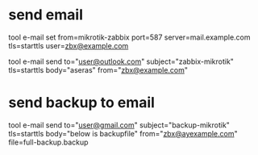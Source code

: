 
# send email

tool e-mail set from=mikrotik-zabbix port=587 server=mail.example.com tls=starttls user=zbx@example.com

tool e-mail send to="user@outlook.com" subject="zabbix-mikrotik" tls=starttls body="aseras" from="zbx@example.com" 



# send backup to email

tool e-mail send to="user@gmail.com" subject="backup-mikrotik" tls=starttls body="below is backupfile"  from="zbx@ayexample.com" file=full-backup.backup